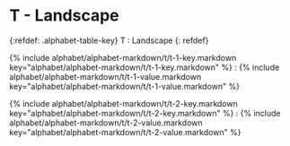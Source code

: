  <div data-role="collapsible" data-inset="false" markdown="1">
 <h1 class="cart-collapsible-div">T - Landscape</h1>

{:refdef: .alphabet-table-key}
T
: Landscape
{: refdef}

{% include alphabet/alphabet-markdown/t/t-1-key.markdown key="alphabet/alphabet-markdown/t/t-1-key.markdown" %}
: {% include alphabet/alphabet-markdown/t/t-1-value.markdown key="alphabet/alphabet-markdown/t/t-1-value.markdown" %}

{% include alphabet/alphabet-markdown/t/t-2-key.markdown key="alphabet/alphabet-markdown/t/t-2-key.markdown" %}
: {% include alphabet/alphabet-markdown/t/t-2-value.markdown key="alphabet/alphabet-markdown/t/t-2-value.markdown" %}



</div>
